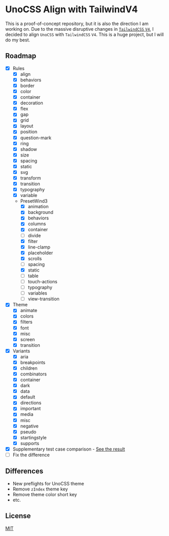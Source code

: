 # UnoCSS Align with TailwindV4

This is a proof-of-concept repository, but it is also the direction I am working on. Due to the massive disruptive changes in [`TailwindCSS`  `V4`](https://tailwindcss.com/docs/v4-beta), I decided to align `UnoCSS` with `TailwindCSS` `V4`. This is a huge project, but I will do my best.

## Roadmap

- [x] Rules
  - [x] align
  - [x] behaviors
  - [x] border
  - [x] color
  - [x] container
  - [x] decoration
  - [x] flex
  - [x] gap
  - [x] grid
  - [x] layout
  - [x] position
  - [x] question-mark
  - [x] ring
  - [x] shadow
  - [x] size
  - [x] spacing
  - [x] static
  - [x] svg
  - [x] transform
  - [x] transition
  - [x] typography
  - [x] variable
  - PresetWind3
    - [x] animation
    - [x] background
    - [x] behaviors
    - [x] columns
    - [x] container
    - [ ] divide
    - [x] filter
    - [x] line-clamp
    - [x] placeholder
    - [x] scrolls
    - [ ] spacing
    - [x] static
    - [ ] table
    - [ ] touch-actions
    - [ ] typography
    - [ ] variables
    - [ ] view-transition
- [x] Theme
  - [x] animate
  - [x] colors
  - [x] filters
  - [x] font
  - [x] misc
  - [x] screen
  - [x] transition
- [x] Variants
  - [x] aria
  - [x] breakpoints
  - [x] children
  - [x] combinators
  - [x] container
  - [x] dark
  - [x] data
  - [x] default
  - [x] directions
  - [x] important
  - [x] media
  - [x] misc
  - [x] negative
  - [x] pseudo
  - [x] startingstyle
  - [x] supports

- [x] Supplementary test case comparison - [See the result](./packages/preset-uno-next/test/fixtures/token-different.test.md)
- [ ] Fix the difference

## Differences

- New preflights for UnoCSS theme
- Remove `zIndex` theme key
- Remove theme color short key
- etc.

## License

[MIT](./LICENSE)
